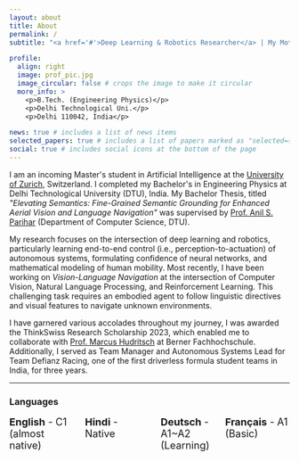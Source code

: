 ```yaml
---
layout: about
title: About
permalink: /
subtitle: "<a href='#'>Deep Learning & Robotics Researcher</a> | My Moto: \"Mens et Manus\""

profile:
  align: right
  image: prof_pic.jpg
  image_circular: false # crops the image to make it circular
  more_info: >
    <p>B.Tech. (Engineering Physics)</p>
    <p>Delhi Technological Uni.</p>
    <p>Delhi 110042, India</p>

news: true # includes a list of news items
selected_papers: true # includes a list of papers marked as "selected={true}"
social: true # includes social icons at the bottom of the page
---
```


I am an incoming Master's student in Artificial Intelligence at the [University of Zurich](https://www.uzh.ch/en.html), Switzerland. I completed my Bachelor's in Engineering Physics at Delhi Technological University (DTU), India. My Bachelor Thesis, titled *"Elevating Semantics: Fine-Grained Semantic Grounding for Enhanced Aerial Vision and Language Navigation"* was supervised by [Prof. Anil S. Parihar](https://scholar.google.com/citations?user=JRr4wjoAAAAJ) (Department of Computer Science, DTU).

My research focuses on the intersection of deep learning and robotics, particularly learning end-to-end control (i.e., perception-to-actuation) of autonomous systems, formulating confidence of neural networks, and mathematical modeling of human mobility. Most recently, I have been working on *Vision-Language Navigation* at the intersection of Computer Vision, Natural Language Processing, and Reinforcement Learning. This challenging task requires an embodied agent to follow linguistic directives and visual features to navigate unknown environments.


I have garnered various accolades throughout my journey, I was awarded the ThinkSwiss Research Scholarship 2023, which enabled me to collaborate with [Prof. Marcus Hudritsch](https://www.bfh.ch/en/about-bfh/people/5b7eblnby2di/) at Berner Fachhochschule. Additionally, I served as Team Manager and Autonomous Systems Lead for Team Defianz Racing, one of the first driverless formula student teams in India, for three years.

---

### Languages
<div style="display: flex; margin-bottom: 30px; font-size: 18px;">
    <div style="flex: 1; list-style-type: disc; padding-right: 20px;"> <b>English</b> - C1 (almost native)</div>
    <div style="flex: 1; list-style-type: disc; padding-right: 20px;"> <b>Hindi</b> - Native</div>
    <div style="flex: 1; list-style-type: disc;"> <b>Deutsch</b> - A1~A2 (Learning)</div>
    <div style="flex: 1; list-style-type: disc;"> <b>Français</b> - A1 (Basic)</div>

</div>